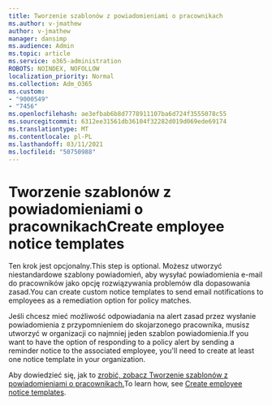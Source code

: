 ```yaml
---
title: Tworzenie szablonów z powiadomieniami o pracownikach
ms.author: v-jmathew
author: v-jmathew
manager: dansimp
ms.audience: Admin
ms.topic: article
ms.service: o365-administration
ROBOTS: NOINDEX, NOFOLLOW
localization_priority: Normal
ms.collection: Adm_O365
ms.custom:
- "9000549"
- "7456"
ms.openlocfilehash: ae3efbab6b8d7778911107ba6d724f3555078c55
ms.sourcegitcommit: 6312ee31561db36104f32282d019d069ede69174
ms.translationtype: MT
ms.contentlocale: pl-PL
ms.lasthandoff: 03/11/2021
ms.locfileid: "50750988"
---
```

# <a name="create-employee-notice-templates"></a><span data-ttu-id="d0c7c-102">Tworzenie szablonów z powiadomieniami o pracownikach</span><span class="sxs-lookup"><span data-stu-id="d0c7c-102">Create employee notice templates</span></span>

<span data-ttu-id="d0c7c-103">Ten krok jest opcjonalny.</span><span class="sxs-lookup"><span data-stu-id="d0c7c-103">This step is optional.</span></span> <span data-ttu-id="d0c7c-104">Możesz utworzyć niestandardowe szablony powiadomień, aby wysyłać powiadomienia e-mail do pracowników jako opcję rozwiązywania problemów dla dopasowania zasad.</span><span class="sxs-lookup"><span data-stu-id="d0c7c-104">You can create custom notice templates to send email notifications to employees as a remediation option for policy matches.</span></span>

<span data-ttu-id="d0c7c-105">Jeśli chcesz mieć możliwość odpowiadania na alert zasad przez wysłanie powiadomienia z przypomnieniem do skojarzonego pracownika, musisz utworzyć w organizacji co najmniej jeden szablon powiadomienia.</span><span class="sxs-lookup"><span data-stu-id="d0c7c-105">If you want to have the option of responding to a policy alert by sending a reminder notice to the associated employee, you'll need to create at least one notice template in your organization.</span></span>

<span data-ttu-id="d0c7c-106">Aby dowiedzieć się, jak to [zrobić, zobacz Tworzenie szablonów z powiadomieniami o pracownikach.](https://go.microsoft.com/fwlink/?linkid=2129080)</span><span class="sxs-lookup"><span data-stu-id="d0c7c-106">To learn how, see [Create employee notice templates](https://go.microsoft.com/fwlink/?linkid=2129080).</span></span>
